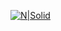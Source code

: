 
[![N|Solid](https://rocketseat.com.br/static/images/og/rocketseat.png)](https://skylab.rocketseat.com.br/journey/starter) 

